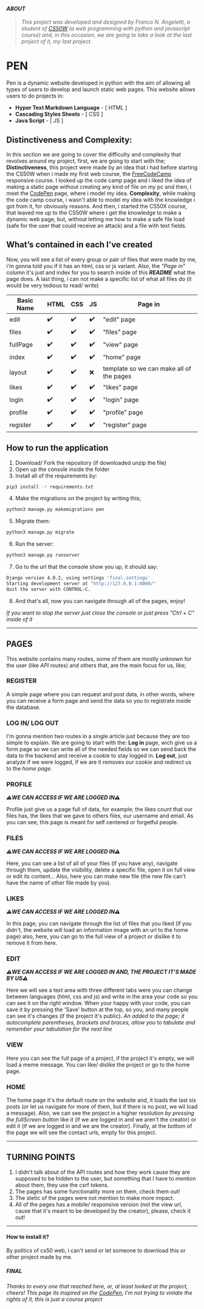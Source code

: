 #### *ABOUT*

> *This project was developed and designed by _Franco N. Angeletti_, a student of [CS50W](https://cs50.harvard.edu/web/2020/) (a web programming with python and javascript course) and, in this occasion, we are going to take a look at the last project of it, my last project.*

# PEN

Pen is a dynamic website developed in python with the aim of allowing all types of users to develop and launch static web pages. This website allows users to do projects in:
- **Hyper Text Markdown Language** - [ HTML ]
- **Cascading Styles Sheets** - [ CSS ]
- **Java Script** - [ JS ]

## Distinctiveness and Complexity:

In this section we are going to cover the difficulty and complexity that revolves around my project, first, we are going to start with the; **Distinctiveness**, this project were made by an idea that i had before starting the CS50W when i made my first web course, the [FreeCodeCamp](https://www.freecodecamp.org/) responsive course. I looked up the code camp page and i liked the idea of making a static page without creating any kind of file on my pc and then, i meet the [CodePen](https://codepen.io/) page, where i model my idea.
**Complexity**, while making the code camp course, i wasn't able to model my idea with the knowledge i got from it, for obviously reasons. And then, i started the CS50X course, that leaved me up to the CS50W where i get the knowledge to make a dynamic web page, but, without letting me how to make a safe file load (safe for the user that could receive an attack) and a file with text fields.

## What’s contained in each I've created

Now, you will see a list of every group or pair of files that were made by me, i'm gonna told you if it has an html, css or js variant. Also, the _"Page in"_ column it's just and index for you to search inside of this ___README___ what the page does. A last thing, i can not make a specific list of what all files do (it would be very tedious to read/ write)

| Basic Name | HTML | CSS | JS | Page in |
|------------|------|-----|----|--------------|
| edit       | ✔️   | ✔️  | ✔️ | "edit" page |
| files      | ✔️   | ✔️  | ✔️ | "files" page |
| fullPage   | ✔️   | ✔️  | ✔️ | "view" page  |
| index      | ✔️   | ✔️  | ✔️ | "home" page  |
| layout     | ✔️   | ✔️  | ❌ | template so we can make all of the pages |
| likes      | ✔️   | ✔️  | ✔️ | "likes" page |
| logIn      | ✔️   | ✔️  | ✔️ | "login" page |
| profile    | ✔️   | ✔️  | ✔️ | "profile" page |
| register   | ✔️   | ✔️  | ✔️ | "register" page |

 
## How to run the application

1. Download/ Fork the repository (if downloaded unzip the file)
2. Open up the console inside the folder
3. Install all of the requirements by:
```sh
pip3 install -r requirements.txt
```
4. Make the migrations on the project by writing this; 
```sh
python3 manage.py makemigrations pen
```
5. Migrate them:
```sh
python3 manage.py migrate
```
6. Run the server:
```sh
python3 manage.py runserver
```
7. Go to the url that the console show you up, it should say:
```sh
Django version 4.0.2, using settings 'final.settings'
Starting development server at "http://127.0.0.1:8000/"
Quit the server with CONTROL-C.
```
8. And that's all, now you can navigate through all of the pages, enjoy!

_If you want to stop the server just close the console or just press "Ctrl + C" inside of it_

***

## PAGES
 This website contains many routes, some of them are mostly unknown for the user (like _API_ routes) and others that, are the main focus for us, like;
 
 
### REGISTER

A simple page where you can request and post data, in other words, where you can receive a form page and send the data so you to registrate inside the database.

### LOG IN/ LOG OUT

I'm gonna mention two routes in a single article just because they are too simple to explain. We are going to start with the: **Log in** page, wich give us a form page so we can write all of the needed fields so we can send back the data to the backend and receive a cookie to stay logged in. **Log out**, just analyze if we were logged, if we are it removes our cookie and redirect us to the _home page_.

### PROFILE
***⚠️WE CAN ACCESS IF WE ARE LOGGED IN⚠️***

Profile just give us a page full of data, for example; the likes count that our files has, the likes that we gave to others files, our username and email. As you can see, this page is meant for self centered or forgetful people.

### FILES
***⚠️WE CAN ACCESS IF WE ARE LOGGED IN⚠️***

Here, you can see a list of all of your files (if you have any), navigate through them, update the visibility, delete a specific file, open it on full view or edit its content... Also, here you can make new file (the new file can't have the name of other file made by you).

### LIKES
***⚠️WE CAN ACCESS IF WE ARE LOGGED IN⚠️***

In this page, you can navigate through the list of files that you liked (if you didn't, the website will load an information image with an url to the home page) also, here, you can go to the full view of a project or dislike it to remove it from here.

### EDIT
***⚠️WE CAN ACCESS IF WE ARE LOGGED IN AND, THE PROJECT IT'S MADE BY US⚠️***

Here we will see a text area with three different tabs were you can change between languages (html, css and js) and write in the area your code so you can see it on the right window. When your happy with your code, you can save it by pressing the 'Save' button at the top, so you, and many people can see it's changes (if the project it's public).
*An added to the page; it autocomplete parentheses, brackets and braces, allow you to tabulate and remember your tabulation for the next line*

### VIEW

Here you can see the full page of a project, if the project it's empty, we will load a meme message. You can like/ dislike the project or go to the home page.

### HOME

The home page it's the default route on the website and, it loads the last six posts (or let us navigate for more of them, but if there is no post, we wil load a message). Also, we can see the project in a higher resolution _by pressing the fullScreen button_ like it (if we are logged in and we aren't the creator) or edit it (if we are logged in and we are the creator). Finally, at the bottom of the page we will see the contact urls, empty for this project.

***
## TURNING POINTS

1. I didn't talk about of the API routes and how they work cause they are supposed to be hidden to the user, but something that I have to mention about them, they use the csrf tokens. 
2. The pages has some functionality more on them, check them out!
3. The stetic of the pages were not mention to make more impact.
4. All of the pages has a mobile/ responsive version (not the view url, cause that it's meant to be developed by the creator), please, check it out!

***
#### How to install it?

By politics of cs50 web, i can't send or let someone to download this or other project made by me. 

##### *FINAL*

 *Thanks to every one that reached here, or, al least looked at the project, cheers!*
 *This page its inspired on the [CodePen](https://codepen.io/), I'm not trying to violate the rights of it, this is just a course project*
